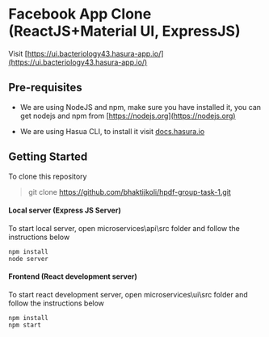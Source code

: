 # Facebook App Clone (ReactJS+Material UI,  ExpressJS)

Visit [https://ui.bacteriology43.hasura-app.io/](https://ui.bacteriology43.hasura-app.io/)

## Pre-requisites
* We are using NodeJS and npm, make sure you have installed it, you can get nodejs and npm from [https://nodejs.org](https://nodejs.org)

* We are using Hasua CLI, to install it visit [docs.hasura.io](https://docs.hasura.io/0.15/manual/install-hasura-cli.html)

## Getting Started
To clone this repository
> git clone https://github.com/bhaktijkoli/hpdf-group-task-1.git

#### Local server (Express JS Server)
To start local server, open microservices\api\src folder and follow the instructions below
```
npm install
node server
```

#### Frontend (React development server)
To start react development server, open microservices\ui\src folder and follow the instructions below
```
npm install
npm start
```

